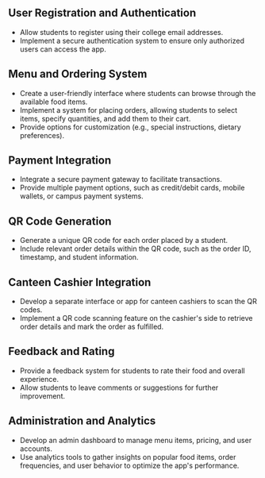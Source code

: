## User Registration and Authentication

- Allow students to register using their college email addresses.
- Implement a secure authentication system to ensure only authorized users can access the app.

## Menu and Ordering System

- Create a user-friendly interface where students can browse through the available food items.
- Implement a system for placing orders, allowing students to select items, specify quantities, and add them to their cart.
- Provide options for customization (e.g., special instructions, dietary preferences).

## Payment Integration

- Integrate a secure payment gateway to facilitate transactions.
- Provide multiple payment options, such as credit/debit cards, mobile wallets, or campus payment systems.

## QR Code Generation

- Generate a unique QR code for each order placed by a student.
- Include relevant order details within the QR code, such as the order ID, timestamp, and student information.

## Canteen Cashier Integration

- Develop a separate interface or app for canteen cashiers to scan the QR codes.
- Implement a QR code scanning feature on the cashier's side to retrieve order details and mark the order as fulfilled.

## Feedback and Rating

- Provide a feedback system for students to rate their food and overall experience.
- Allow students to leave comments or suggestions for further improvement.

## Administration and Analytics

- Develop an admin dashboard to manage menu items, pricing, and user accounts.
- Use analytics tools to gather insights on popular food items, order frequencies, and user behavior to optimize the app's performance.
